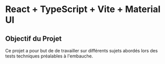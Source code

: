 # React + TypeScript + Vite + Material UI

## Objectif du Projet

Ce projet a pour but de de travailler sur différents sujets abordés lors des tests techniques préalables à l'embauche.
